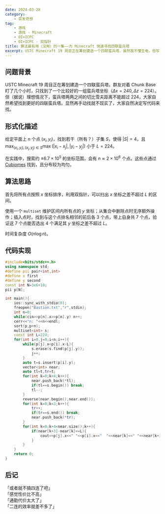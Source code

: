 ```yaml
---
date: 2024-03-28
category:
    - 突发奇想
tag:
    - 游戏
    - 游戏 - Minecraft
    - OI×ICPC
    - OI×ICPC - 双指针
title: 算法最有用（没用）的一集——为 Minecraft 快速寻找四联蛮兵塔
excerpt: USTC Minecraft 19 周目正在筹划建造一个四联蛮兵塔，虽然我不懂生电，但写写代码还是没问题的。该文章介绍了给定蛮兵塔坐标后，$O(n \log n)$ 时间内找到四联蛮兵塔的算法。
---
```


## 问题背景
USTC Minecraft 19 周目正在筹划建造一个四联蛮兵塔。群友对着 Chunk Base 盯了几个小时，只找到了一个比较好的一组蛮兵塔坐标（$\Delta x = 240, \Delta z = 224$）。但（据说）理想情况下，蛮兵塔两两之间的切比雪夫距离不能超过 $224$，大家自然希望找到更好的四联蛮兵塔。显然再手动找就不现实了，大家自然决定写代码来找。

## 形式化描述
给定平面上 $n$ 个点 $(x_i, y_i)$，找到若干（所有？）子集 $S$，使得 $|S| = 4$，且 $\max_{(x_i, y_i), (x_j, y_j) \in S} \max(|x_i - x_j|, |y_i - y_j|)$ 小于 $L = 224$。

在实践中，搜索约 $\pm 6.7 \times 10^5$ 的坐标范围，会有 $n \approx 2 \times 10^6$ 个点。这些点通过 [Cubiomes](https://github.com/Cubitect/cubiomes) 找到，且分布较为均匀。

## 算法思路
首先将所有点按照 $x$ 坐标排序，利用双指针，可以扫出 $x$ 坐标之差不超过 $L$ 的区间。

使用一个 `multiset` 维护区间内所有点的 $y$ 坐标；从集合中删除点时无序额外操作；插入点时，找到与这个点排名相邻的前后各 $3$ 个点，带上自身共 $7$ 个点，验证这 $7$ 个点能否选出 $4$ 个满足其 $y$ 坐标之差不超过 $L$。

时间复杂度 $O(n \log n)$。

## 代码实现
```cpp
#include<bits/stdc++.h>
using namespace std;
#define pii pair<int,int>
#define x first
#define y second
const int N=3e6+10;
pii p[N];

int main(){
    ios::sync_with_stdio(0);
    freopen("Bastion.txt","r",stdin);
    int n=0;
    while(cin>>p[n].x>>p[n].y) n++;
    cerr<<"n: "<<n<<endl;
    sort(p,p+n);
    multiset<int> s;
    const int L=224;
    for(int i=0,j=0;i<n;i++){
        while(p[j].x<p[i].x-L){
            s.erase(s.find(p[j].y));
            j++;
        }
        auto t=s.insert(p[i].y);
        vector<int> near;
        auto tl=t,tr=t;
        for(int k=0;k<4;k++){
            near.push_back(*tl);
            if(tl==s.begin()) break;
            tl--;
        }
        reverse(near.begin(),near.end());
        for(int k=0;k<3;k++){
            tr++;
            if(tr==s.end()) break;
            near.push_back(*tr);
        }
        for(int k=0;k+4<near.size();k++){
            if(near[k+3]-near[k]<=L){
                cout<<p[j].x<<" "<<p[i].x<<"  "<<near[k]<<" "<<near[k+3]<<endl;
            }
        }
    }
    return 0;
}
```

## 后记
「或者就不搞四连了吧」\
「感觉性价比不高」\
「通勤代价太大了」\
「二连的效率就差不多了」


